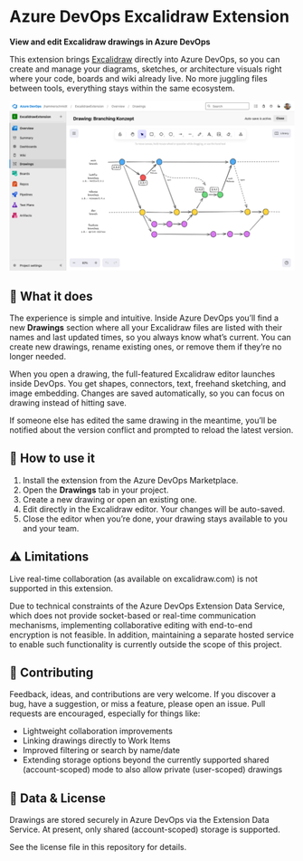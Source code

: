 # Azure DevOps Excalidraw Extension

**View and edit Excalidraw drawings in Azure DevOps**

This extension brings [Excalidraw](https://excalidraw.com/) directly into Azure DevOps, so you can create and manage your diagrams, sketches, or architecture visuals right where your code, boards and wiki already live. No more juggling files between tools, everything stays within the same ecosystem.

![Azure DevOps Excalidraw](images/screenshots/excalidraw-azure-devops.png)

## 🚀 What it does

The experience is simple and intuitive. Inside Azure DevOps you’ll find a new **Drawings** section where all your Excalidraw files are listed with their names and last updated times, so you always know what’s current. You can create new drawings, rename existing ones, or remove them if they’re no longer needed.

When you open a drawing, the full-featured Excalidraw editor launches inside DevOps. You get shapes, connectors, text, freehand sketching, and image embedding. Changes are saved automatically, so you can focus on drawing instead of hitting save.

If someone else has edited the same drawing in the meantime, you’ll be notified about the version conflict and prompted to reload the latest version.

## 🧰 How to use it

1. Install the extension from the Azure DevOps Marketplace.
2. Open the **Drawings** tab in your project.
3. Create a new drawing or open an existing one.
4. Edit directly in the Excalidraw editor. Your changes will be auto-saved.
5. Close the editor when you’re done, your drawing stays available to you and your team.

## ⚠️ Limitations

Live real-time collaboration (as available on excalidraw.com) is not supported in this extension.

Due to technical constraints of the Azure DevOps Extension Data Service, which does not provide socket-based or real-time communication mechanisms, implementing collaborative editing with end-to-end encryption is not feasible. In addition, maintaining a separate hosted service to enable such functionality is currently outside the scope of this project.

## 🤝 Contributing

Feedback, ideas, and contributions are very welcome. If you discover a bug, have a suggestion, or miss a feature, please open an issue. Pull requests are encouraged, especially for things like:

- Lightweight collaboration improvements
- Linking drawings directly to Work Items
- Improved filtering or search by name/date
- Extending storage options beyond the currently supported shared (account-scoped) mode to also allow private (user-scoped) drawings

## 📄 Data & License

Drawings are stored securely in Azure DevOps via the Extension Data Service. At present, only shared (account-scoped) storage is supported.

See the license file in this repository for details.